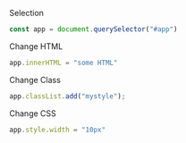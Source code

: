 Selection
```js
const app = document.querySelector("#app")
```

Change HTML
```js
app.innerHTML = "some HTML"
```

Change Class
```js
app.classList.add("mystyle");
```

Change CSS
```js
app.style.width = "10px"
```